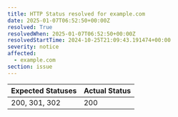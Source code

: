 ```yaml
---
title: HTTP Status resolved for example.com
date: 2025-01-07T06:52:50+00:00Z
resolved: True
resolvedWhen: 2025-01-07T06:52:50+00:00Z
resolvedStartTime: 2024-10-25T21:09:43.191474+00:00
severity: notice
affected:
  - example.com
section: issue
---
```


| Expected Statuses | Actual Status  |
|-------------------|----------------|
| 200, 301, 302 | 200 |
